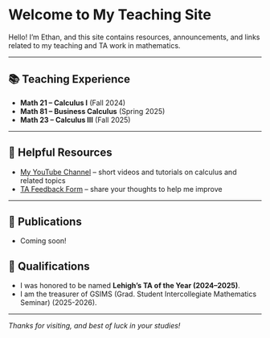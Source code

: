 # Welcome to My Teaching Site

Hello! I’m Ethan, and this site contains resources, announcements, and links related to my teaching and TA work in mathematics.

---

## 📚 Teaching Experience

- **Math 21 – Calculus I** (Fall 2024)  
- **Math 81 – Business Calculus** (Spring 2025)  
- **Math 23 – Calculus III** (Fall 2025)

---

## 🎥 Helpful Resources

- [My YouTube Channel](https://www.youtube.com/channel/UCEctErh1tSLhl8G0pKmm03A) – short videos and tutorials on calculus and related topics  
- [TA Feedback Form](https://docs.google.com/forms/d/e/1FAIpQLSe6XFrh-5lyUcVcwi2NfXvOMLM8dgkOisp_zZxvjL2zSkgCjA/viewform?usp=dialog) – share your thoughts to help me improve  

---

## 📰 Publications

- Coming soon!

## 🏅 Qualifications

- I was honored to be named **Lehigh’s TA of the Year (2024–2025)**.  
- I am the treasurer of GSIMS (Grad. Student Intercollegiate Mathematics Seminar) (2025-2026).
  
---

*Thanks for visiting, and best of luck in your studies!*
